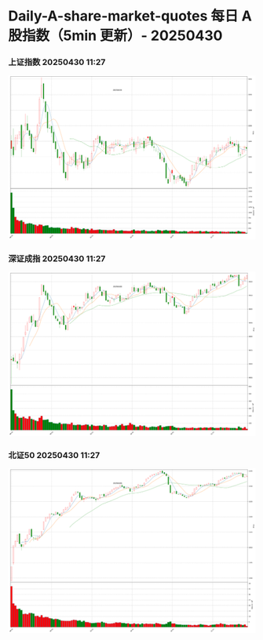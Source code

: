 
# Daily-A-share-market-quotes 每日 A 股指数（5min 更新）- 20250430

### 上证指数 20250430 11:27
![](./fig/2025/4/20250430-sh000001.png)

### 深证成指 20250430 11:27
![](./fig/2025/4/20250430-sz399001.png)

### 北证50 20250430 11:27
![](./fig/2025/4/20250430-bj899050.png)
